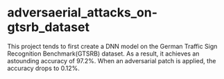 # adversaerial_attacks_on-gtsrb_dataset
This project tends to first create a DNN model on the German Traffic Sign Recognition Benchmark(GTSRB) dataset. As a result, it achieves an astounding accuracy of 97.2%. When an adversarial patch is applied, the accuracy drops to 0.12%.
